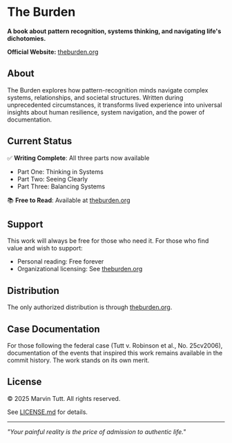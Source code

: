 # The Burden

**A book about pattern recognition, systems thinking, and navigating life's dichotomies.**

**Official Website:** [theburden.org](https://theburden.org)

## About

The Burden explores how pattern-recognition minds navigate complex systems, relationships, and societal structures. Written during unprecedented circumstances, it transforms lived experience into universal insights about human resilience, system navigation, and the power of documentation.

## Current Status

✅ **Writing Complete**: All three parts now available
- Part One: Thinking in Systems
- Part Two: Seeing Clearly  
- Part Three: Balancing Systems

📚 **Free to Read**: Available at [theburden.org](https://theburden.org)

## Support

This work will always be free for those who need it. For those who find value and wish to support:
- Personal reading: Free forever
- Organizational licensing: See [theburden.org](https://theburden.org)

## Distribution

The only authorized distribution is through [theburden.org](https://theburden.org). 

## Case Documentation

For those following the federal case (Tutt v. Robinson et al., No. 25cv2006), documentation of the events that inspired this work remains available in the commit history. The work stands on its own merit.

## License

© 2025 Marvin Tutt. All rights reserved.

See [LICENSE.md](LICENSE.md) for details.

---

*"Your painful reality is the price of admission to authentic life."*